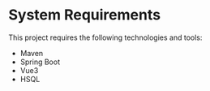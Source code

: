 # System Requirements

This project requires the following technologies and tools:

* Maven
* Spring Boot
* Vue3
* HSQL
